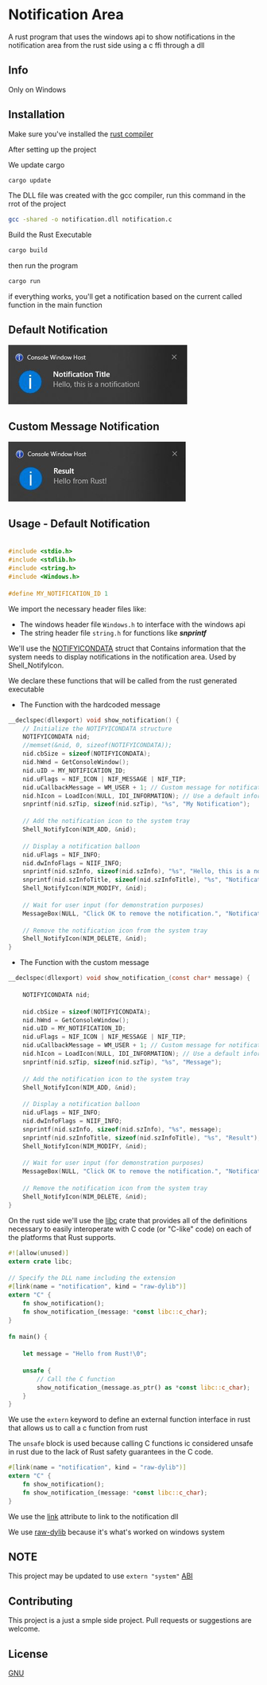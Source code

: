 
# Notification Area
A rust program that uses the windows api to show notifications in the notification area from the rust side using a c ffi through a dll

## Info

Only on Windows

## Installation

Make sure you've installed the [rust compiler](https://www.rust-lang.org/tools/install) 

After setting up the project 

We update cargo
```bash
cargo update
```

The DLL file was created with the gcc compiler, run this command in the rrot of the project

```bash
gcc -shared -o notification.dll notification.c
```

Build the Rust Executable
```bash
cargo build
```
then run the program

```bash
cargo run
```
if everything works, you'll get a notification based on the current called function in the main function

## Default Notification
![Image](/images/default_notification.JPG "Default Notification")

## Custom Message Notification
![Image](/images/custom_message_notification.JPG "Custom Message Notification")

## Usage - Default Notification 

```c

#include <stdio.h>
#include <stdlib.h>
#include <string.h>
#include <Windows.h>

#define MY_NOTIFICATION_ID 1
```

We import the necessary header files like:

* The windows header file `Windows.h` to interface with the windows api
* The string header file `string.h` for functions like **_snprintf_**

We'll use the [NOTIFYICONDATA](https://learn.microsoft.com/en-us/windows/win32/api/shellapi/ns-shellapi-notifyicondataa) struct that Contains information that the system needs to display notifications in the notification area. Used by Shell_NotifyIcon.

We declare these functions that will be called from the rust generated executable

* The Function with the hardcoded message
```c
__declspec(dllexport) void show_notification() {
    // Initialize the NOTIFYICONDATA structure
    NOTIFYICONDATA nid;
    //memset(&nid, 0, sizeof(NOTIFYICONDATA));
    nid.cbSize = sizeof(NOTIFYICONDATA);
    nid.hWnd = GetConsoleWindow();
    nid.uID = MY_NOTIFICATION_ID;
    nid.uFlags = NIF_ICON | NIF_MESSAGE | NIF_TIP;
    nid.uCallbackMessage = WM_USER + 1; // Custom message for notification events
    nid.hIcon = LoadIcon(NULL, IDI_INFORMATION); // Use a default information icon
    snprintf(nid.szTip, sizeof(nid.szTip), "%s", "My Notification");

    // Add the notification icon to the system tray
    Shell_NotifyIcon(NIM_ADD, &nid);

    // Display a notification balloon
    nid.uFlags = NIF_INFO;
    nid.dwInfoFlags = NIIF_INFO;
    snprintf(nid.szInfo, sizeof(nid.szInfo), "%s", "Hello, this is a notification!");
    snprintf(nid.szInfoTitle, sizeof(nid.szInfoTitle), "%s", "Notification Title");
    Shell_NotifyIcon(NIM_MODIFY, &nid);

    // Wait for user input (for demonstration purposes)
    MessageBox(NULL, "Click OK to remove the notification.", "Notification Demo", MB_OK);

    // Remove the notification icon from the system tray
    Shell_NotifyIcon(NIM_DELETE, &nid);
}

```

* The Function with the custom message
```c
__declspec(dllexport) void show_notification_(const char* message) {

    NOTIFYICONDATA nid;

    nid.cbSize = sizeof(NOTIFYICONDATA);
    nid.hWnd = GetConsoleWindow();
    nid.uID = MY_NOTIFICATION_ID;
    nid.uFlags = NIF_ICON | NIF_MESSAGE | NIF_TIP;
    nid.uCallbackMessage = WM_USER + 1; // Custom message for notification events
    nid.hIcon = LoadIcon(NULL, IDI_INFORMATION); // Use a default information icon
    snprintf(nid.szTip, sizeof(nid.szTip), "%s", "Message");

    // Add the notification icon to the system tray
    Shell_NotifyIcon(NIM_ADD, &nid);

    // Display a notification balloon
    nid.uFlags = NIF_INFO;
    nid.dwInfoFlags = NIIF_INFO;
    snprintf(nid.szInfo, sizeof(nid.szInfo), "%s", message);
    snprintf(nid.szInfoTitle, sizeof(nid.szInfoTitle), "%s", "Result");
    Shell_NotifyIcon(NIM_MODIFY, &nid);

    // Wait for user input (for demonstration purposes)
    MessageBox(NULL, "Click OK to remove the notification.", "Notification Demo", MB_OK);

    // Remove the notification icon from the system tray
    Shell_NotifyIcon(NIM_DELETE, &nid);
}

```

On the rust side we'll use the [libc](https://crates.io/crates/libc) crate that provides all of the definitions necessary to easily interoperate with C code (or "C-like" code) on each of the platforms that Rust supports. 

```rust
#![allow(unused)]
extern crate libc;

// Specify the DLL name including the extension
#[link(name = "notification", kind = "raw-dylib")]
extern "C" {
    fn show_notification();
    fn show_notification_(message: *const libc::c_char);
}

fn main() {

    let message = "Hello from Rust!\0";

    unsafe {
        // Call the C function
        show_notification_(message.as_ptr() as *const libc::c_char);
    }
}

```

We use the `extern` keyword to define an external function interface in rust that allows us to call a c function from rust

The `unsafe` block is used because calling C functions ic considered unsafe in rust due to the lack of Rust safety guarantees in the C code.


```rust
#[link(name = "notification", kind = "raw-dylib")]
extern "C" {
    fn show_notification();
    fn show_notification_(message: *const libc::c_char);
}
```

We use the [link](https://doc.rust-lang.org/reference/items/external-blocks.html#the-link-attribute) attribute to link to the notification dll

We use [raw-dylib](https://doc.rust-lang.org/reference/items/external-blocks.html#dylib-versus-raw-dylib) because it's what's worked on windows system


## NOTE 

This project may be updated to use `extern "system"` [ABI](https://doc.rust-lang.org/reference/items/external-blocks.html#abi)


## Contributing

This project is a just a smple side project. Pull requests or suggestions are welcome. 

## License
[GNU](https://choosealicense.com/licenses/gpl-3.0/)